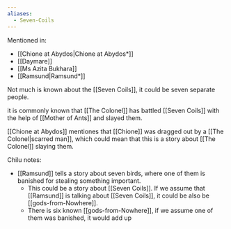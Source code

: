 ```yaml
---
aliases:
  - Seven-Coils
---
```

Mentioned in:
- [[Chione at Abydos|Chione at Abydos*]]
- [[Daymare]]
- [[Ms Azita Bukhara]]
- [[Ramsund|Ramsund*]]

Not much is known about the [[Seven Coils]], it could be seven separate people.

it is commonly known that [[The Colonel]] has battled [[Seven Coils]] with the help of [[Mother of Ants]] and slayed them.

[[Chione at Abydos]] mentiones that [[Chione]] was dragged out by a [[The Colonel|scarred man]], which could mean that this is a story about [[The Colonel]] slaying them.

Chilu notes:
- [[Ramsund]] tells a story about seven birds, where one of them is banished for stealing something important. 
	- This could be a story about [[Seven Coils]]. If we assume that [[Ramsund]] is talking about [[Seven Coils]], it could be also be [[gods-from-Nowhere]]. 
	- There is six known [[gods-from-Nowhere]], if we assume one of them was banished, it would add up